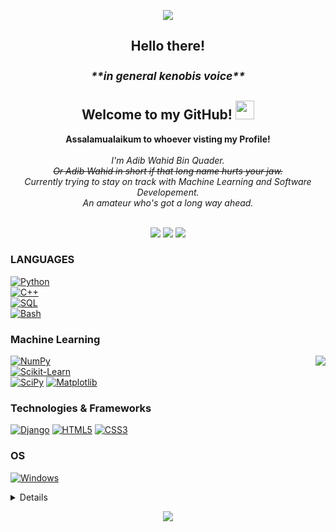 <p align="center">
<img src="https://github.com/Aveiro11/Aveiro11/assets/74791612/a1a4bde4-6ada-4d86-803a-6371211e3360" center></p>


<h2 align="center"> Hello there! <sup><h5>**in general kenobis voice**</h5></sup>  Welcome to my GitHub! <img src="https://github.com/Aveiro11/Aveiro11/assets/74791612/96829221-206a-41a9-a7e5-d3ad2614e291" height ="30" width="30"></h2>
<p align="center">
    <b>Assalamualaikum to whoever visting my Profile!</b><br><br>
    <i>
        I'm Adib Wahid Bin Quader.<br>
        <s>Or Adib Wahid in short if that long name hurts your jaw.</s><br>
        Currently trying to stay on track with Machine Learning and Software Developement.<br>
        An amateur who's got a long way ahead.<br>
    </i><br>
<p align="center">
<a href="https://www.linkedin.com/in/adib-wahid-79916b213/" >
    <img src="https://img.shields.io/badge/LINKEDIN-12100E?logo=linkedin&color=282A36&logoColor=blue"/></a>
<a href="https://leetcode.com/Major_Stroheim/" align="center">
    <img src="https://img.shields.io/badge/LEETCODE-12100E?logo=leetcode&color=282A36&logoColor=orange"/></a>
<a href="https://discordapp.com/users/624468365578207232">
    <img src="https://img.shields.io/badge/Discord-12100E.svg?style=for-the-badge&logo=Discord&logoColor=white"></a>
</p> 

### LANGUAGES 

[![Python](https://img.shields.io/badge/python-black?style=for-the-badge&logo=python)](https://github.com/Aveiro11)  
[![C++](https://img.shields.io/badge/c++-black?style=for-the-badge&logo=cplusplus)](https://github.com/Aveiro11)    
[![SQL](https://img.shields.io/badge/sql-black?style=for-the-badge&logo=mysql)](https://github.com/Aveiro11)    
[![Bash](https://img.shields.io/badge/bash-black?style=for-the-badge&logo=gnu-bash&logoColor=white)](https://github.com/Aveiro11)

### Machine Learning
<img src="https://github.com/Aveiro11/Aveiro11/assets/74791612/e1445435-8b99-406e-883e-526587379a63" align="right">

[![NumPy](https://img.shields.io/badge/numpy-black?style=for-the-badge&logo=numpy)](https://github.com/Aveiro11)  
[![Scikit-Learn](https://img.shields.io/badge/scikit--learn-black?style=for-the-badge&logo=scikit-learn)](https://github.com/Aveiro11)  
[![SciPy](https://img.shields.io/badge/SciPy-black?style=for-the-badge&logo=scipy)](https://github.com/Aveiro11) 
[![Matplotlib](https://img.shields.io/badge/Matplotlib-black?style=for-the-badge&logo=Matplotlib&logoColor=black)](https://github.com/Aveiro11) 

### Technologies & Frameworks
[![Django](https://img.shields.io/badge/django-black?style=for-the-badge&logo=django)](https://github.com/Aveiro11) 
[![HTML5](https://img.shields.io/badge/html5-black?style=for-the-badge&logo=html5)](https://github.com/Aveiro11) 
[![CSS3](https://img.shields.io/badge/css3-black?style=for-the-badge&logo=css3)](https://github.com/Aveiro11) 

### OS
[![Windows](https://img.shields.io/badge/Windows-black?style=for-the-badge&logo=Windows)](https://github.com/Aveiro11)

<details>
<p align="center">
  <a href="https://github.com/Aveiro11">
    <img src="http://github-profile-summary-cards.vercel.app/api/cards/profile-details?username=Aveiro11&theme=transparent" />
  </a>
  <a href="https://github.com/Aveiro11">
    <img src="https://github-readme-streak-stats.herokuapp.com/?user=Aveiro11&hide_border=true&card_width=338&theme=transparent" />
  </a>
  <a href="https://github.com/Aveiro11">
    <img src="http://github-profile-summary-cards.vercel.app/api/cards/stats?username=Aveiro11&theme=transparent" />
  </a>
  <a href="https://github.com/Aveiro11">
    <img src="https://github-readme-stats.vercel.app/api/top-langs/?username=Aveiro11&langs_count=10&exclude_repo=&hide=jupyter%20notebook,vim%20script,cmake,makefile,batchfile,emacs%20lisp,css,html&layout=default&card_width=699&hide_border=true&theme=transparent" />
  </a>
</p>
</details>

<p align="center">
  <a href="https://github.com/Aveiro11">
    <img src="https://komarev.com/ghpvc/?username=Aveiro11&color=blue&style=flat)" />
  </a>
</p>
<!--
**Aveiro11/Aveiro11** is a ✨ _special_ ✨ repository because its `README.md` (this file) appears on your GitHub profile.

Here are some ideas to get you started:

- 🔭 I’m currently working on ...
- 🌱 I’m currently learning ...
- 👯 I’m looking to collaborate on ...
- 🤔 I’m looking for help with ...
- 💬 Ask me about ...
- 📫 How to reach me: ...
- 😄 Pronouns: ...
- ⚡ Fun fact: ...
-->
